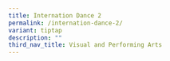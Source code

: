 ```yaml
---
title: Internation Dance 2
permalink: /internation-dance-2/
variant: tiptap
description: ""
third_nav_title: Visual and Performing Arts
---
```

